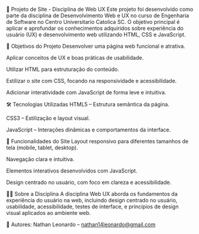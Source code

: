 📘 Projeto de Site - Disciplina de Web UX
Este projeto foi desenvolvido como parte da disciplina de Desenvolvimento Web e UX no curso de Engenharia de Software no Centro Universitario Catolica SC. O objetivo principal é aplicar e aprofundar os conhecimentos adquiridos sobre experiência do usuário (UX) e desenvolvimento web utilizando HTML, CSS e JavaScript.

🧠 Objetivos do Projeto
Desenvolver uma página web funcional e atrativa.

Aplicar conceitos de UX e boas práticas de usabilidade.

Utilizar HTML para estruturação do conteúdo.

Estilizar o site com CSS, focando na responsividade e acessibilidade.

Adicionar interatividade com JavaScript de forma leve e intuitiva.

🛠️ Tecnologias Utilizadas
HTML5 – Estrutura semântica da página.

CSS3 – Estilização e layout visual.

JavaScript – Interações dinâmicas e comportamentos da interface.

📱 Funcionalidades do Site
Layout responsivo para diferentes tamanhos de tela (mobile, tablet, desktop).

Navegação clara e intuitiva.

Elementos interativos desenvolvidos com JavaScript.

Design centrado no usuário, com foco em clareza e acessibilidade.

👨‍🏫 Sobre a Disciplina
A disciplina Web UX aborda os fundamentos da experiência do usuário na web, incluindo design centrado no usuário, usabilidade, acessibilidade, testes de interface, e princípios de design visual aplicados ao ambiente web.

👥 Autores:
Nathan Leonardo – nathan14leonardo@gmail.com

